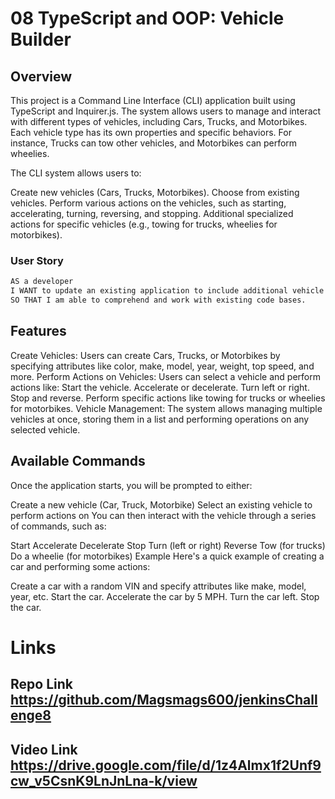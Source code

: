 # 08 TypeScript and OOP: Vehicle Builder

## Overview
This project is a Command Line Interface (CLI) application built using TypeScript and Inquirer.js. The system allows users to manage and interact with different types of vehicles, including Cars, Trucks, and Motorbikes. Each vehicle type has its own properties and specific behaviors. For instance, Trucks can tow other vehicles, and Motorbikes can perform wheelies.

The CLI system allows users to:

Create new vehicles (Cars, Trucks, Motorbikes).
Choose from existing vehicles.
Perform various actions on the vehicles, such as starting, accelerating, turning, reversing, and stopping.
Additional specialized actions for specific vehicles (e.g., towing for trucks, wheelies for motorbikes).

### User Story

```md
AS a developer
I WANT to update an existing application to include additional vehicle types
SO THAT I am able to comprehend and work with existing code bases.
```

## Features
Create Vehicles: Users can create Cars, Trucks, or Motorbikes by specifying attributes like color, make, model, year, weight, top speed, and more.
Perform Actions on Vehicles: Users can select a vehicle and perform actions like:
Start the vehicle.
Accelerate or decelerate.
Turn left or right.
Stop and reverse.
Perform specific actions like towing for trucks or wheelies for motorbikes.
Vehicle Management: The system allows managing multiple vehicles at once, storing them in a list and performing operations on any selected vehicle.

## Available Commands
Once the application starts, you will be prompted to either:

Create a new vehicle (Car, Truck, Motorbike)
Select an existing vehicle to perform actions on
You can then interact with the vehicle through a series of commands, such as:

Start
Accelerate
Decelerate
Stop
Turn (left or right)
Reverse
Tow (for trucks)
Do a wheelie (for motorbikes)
Example
Here's a quick example of creating a car and performing some actions:

Create a car with a random VIN and specify attributes like make, model, year, etc.
Start the car.
Accelerate the car by 5 MPH.
Turn the car left.
Stop the car.


# Links

## Repo Link https://github.com/Magsmags600/jenkinsChallenge8

## Video Link https://drive.google.com/file/d/1z4Almx1f2Unf9cw_v5CsnK9LnJnLna-k/view
